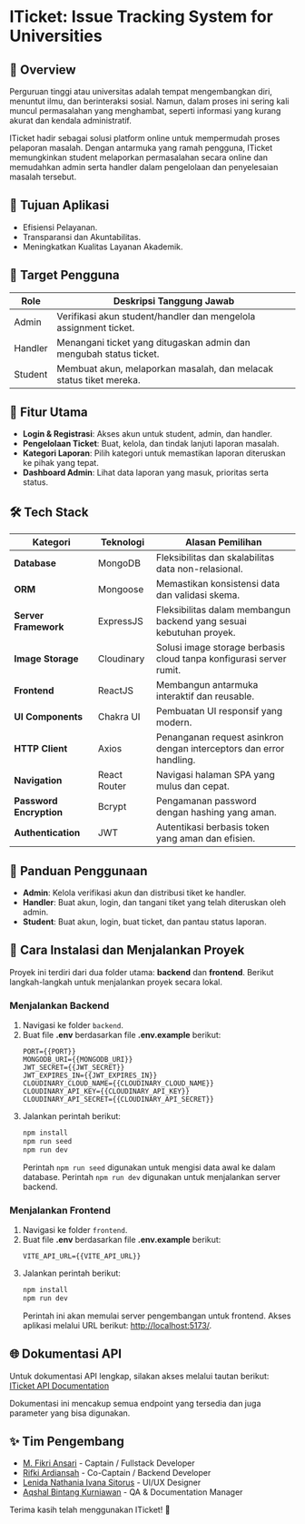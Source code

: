 # ITicket: Issue Tracking System for Universities

## 📘 Overview

Perguruan tinggi atau universitas adalah tempat mengembangkan diri, menuntut ilmu, dan berinteraksi sosial. Namun, dalam proses ini sering kali muncul permasalahan yang menghambat, seperti informasi yang kurang akurat dan kendala administratif.

ITicket hadir sebagai solusi platform online untuk mempermudah proses pelaporan masalah. Dengan antarmuka yang ramah pengguna, ITicket memungkinkan student melaporkan permasalahan secara online dan memudahkan admin serta handler dalam pengelolaan dan penyelesaian masalah tersebut.

## 🎯 Tujuan Aplikasi

- Efisiensi Pelayanan.
- Transparansi dan Akuntabilitas.
- Meningkatkan Kualitas Layanan Akademik.

## 👥 Target Pengguna

| Role    | Deskripsi Tanggung Jawab                                           |
| ------- | ------------------------------------------------------------------ |
| Admin   | Verifikasi akun student/handler dan mengelola assignment ticket.   |
| Handler | Menangani ticket yang ditugaskan admin dan mengubah status ticket. |
| Student | Membuat akun, melaporkan masalah, dan melacak status tiket mereka. |

## 🚀 Fitur Utama

- **Login & Registrasi**: Akses akun untuk student, admin, dan handler.
- **Pengelolaan Ticket**: Buat, kelola, dan tindak lanjuti laporan masalah.
- **Kategori Laporan**: Pilih kategori untuk memastikan laporan diteruskan ke pihak yang tepat.
- **Dashboard Admin**: Lihat data laporan yang masuk, prioritas serta status.

## 🛠️ Tech Stack

| Kategori                | Teknologi    | Alasan Pemilihan                                                    |
| ----------------------- | ------------ | ------------------------------------------------------------------- |
| **Database**            | MongoDB      | Fleksibilitas dan skalabilitas data non-relasional.                 |
| **ORM**                 | Mongoose     | Memastikan konsistensi data dan validasi skema.                     |
| **Server Framework**    | ExpressJS    | Fleksibilitas dalam membangun backend yang sesuai kebutuhan proyek. |
| **Image Storage**       | Cloudinary   | Solusi image storage berbasis cloud tanpa konfigurasi server rumit. |
| **Frontend**            | ReactJS      | Membangun antarmuka interaktif dan reusable.                        |
| **UI Components**       | Chakra UI    | Pembuatan UI responsif yang modern.                                 |
| **HTTP Client**         | Axios        | Penanganan request asinkron dengan interceptors dan error handling. |
| **Navigation**          | React Router | Navigasi halaman SPA yang mulus dan cepat.                          |
| **Password Encryption** | Bcrypt       | Pengamanan password dengan hashing yang aman.                       |
| **Authentication**      | JWT          | Autentikasi berbasis token yang aman dan efisien.                   |

## 📃 Panduan Penggunaan

- **Admin**: Kelola verifikasi akun dan distribusi tiket ke handler.
- **Handler**: Buat akun, login, dan tangani tiket yang telah diteruskan oleh admin.
- **Student**: Buat akun, login, buat ticket, dan pantau status laporan.

## 💪 Cara Instalasi dan Menjalankan Proyek

Proyek ini terdiri dari dua folder utama: **backend** dan **frontend**. Berikut langkah-langkah untuk menjalankan proyek secara lokal.

### Menjalankan Backend

1. Navigasi ke folder `backend`.
2. Buat file **.env** berdasarkan file **.env.example** berikut:
   ```
   PORT={{PORT}}
   MONGODB_URI={{MONGODB_URI}}
   JWT_SECRET={{JWT_SECRET}}
   JWT_EXPIRES_IN={{JWT_EXPIRES_IN}}
   CLOUDINARY_CLOUD_NAME={{CLOUDINARY_CLOUD_NAME}}
   CLOUDINARY_API_KEY={{CLOUDINARY_API_KEY}}
   CLOUDINARY_API_SECRET={{CLOUDINARY_API_SECRET}}
   ```
3. Jalankan perintah berikut:
   ```bash
   npm install
   npm run seed
   npm run dev
   ```
   Perintah `npm run seed` digunakan untuk mengisi data awal ke dalam database.
   Perintah `npm run dev` digunakan untuk menjalankan server backend.

### Menjalankan Frontend

1. Navigasi ke folder `frontend`.
2. Buat file **.env** berdasarkan file **.env.example** berikut:
   ```
   VITE_API_URL={{VITE_API_URL}}
   ```
3. Jalankan perintah berikut:
   ```bash
   npm install
   npm run dev
   ```
   Perintah ini akan memulai server pengembangan untuk frontend. Akses aplikasi melalui URL berikut: [http://localhost:5173/](http://localhost:5173/).

## 🌐 Dokumentasi API

Untuk dokumentasi API lengkap, silakan akses melalui tautan berikut:
[ITicket API Documentation](https://documenter.getpostman.com/view/37484739/2sAYBa8Uk5)

Dokumentasi ini mencakup semua endpoint yang tersedia dan juga parameter yang bisa digunakan.

## ✨ Tim Pengembang

- [M. Fikri Ansari](https://www.linkedin.com/in/m-fikri-ansari/) - Captain / Fullstack Developer
- [Rifki Ardiansah](https://www.linkedin.com/in/rifki-ardiansah-56658a287) - Co-Captain / Backend Developer
- [Lenida Nathania Ivana Sitorus](https://www.linkedin.com/in/lenida-nathania-ivana-sitorus-475629248) - UI/UX Designer
- [Aqshal Bintang Kurniawan](https://id.linkedin.com/in/aqshal-bintang-kurniawan-569577322) - QA & Documentation Manager

Terima kasih telah menggunakan ITicket! 🚀
